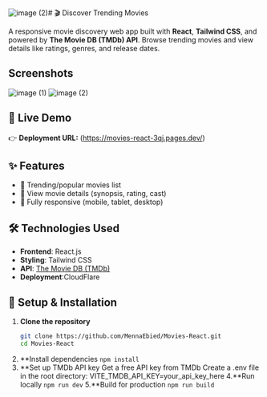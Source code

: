 ![image (2)](https://github.com/user-attachments/assets/62ec5197-1f9d-4d40-99e3-6ae93858d0f3)# 🎬  Discover Trending Movies

A responsive movie discovery web app built with **React**, **Tailwind CSS**, and powered by **The Movie DB (TMDb) API**. Browse trending movies and view details like ratings, genres, and release dates.

## Screenshots
![image (1)](https://github.com/user-attachments/assets/129e92ab-e06b-4cf8-afe7-af21090b85be)
![image (2)](https://github.com/user-attachments/assets/aa13a66e-28e6-4087-a90e-1a101b7444c6)




## 🔗 Live Demo
👉 **Deployment URL:** (https://movies-react-3qj.pages.dev/)  


## ✨ Features
- 🎥 Trending/popular movies list
- 📖 View movie details (synopsis, rating, cast)
- 📱 Fully responsive (mobile, tablet, desktop)


## 🛠 Technologies Used
- **Frontend**: React.js
- **Styling**: Tailwind CSS
- **API**: [The Movie DB (TMDb)](https://www.themoviedb.org/)
- **Deployment**:CloudFlare

## 🚀 Setup & Installation
1. **Clone the repository**
   ```bash
   git clone https://github.com/MennaEbied/Movies-React.git
   cd Movies-React
2. **Install dependencies
   ``` npm install ```
3. **Set up TMDb API key
   Get a free API key from TMDb
   Create a .env file in the root directory:
   VITE_TMDB_API_KEY=your_api_key_here
4.**Run locally
   ```npm run dev```
5.**Build for production
   ```npm run build```
